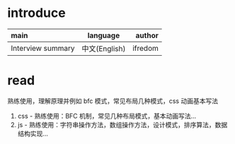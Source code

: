 # introduce

| main              |   language    |  author |
| :---------------- | :-----------: | ------: |
| Interview summary | 中文(English) | ifredom |

# read

熟练使用，理解原理并例如 bfc 模式，常见布局几种模式，css 动画基本写法

1. css - 熟练使用：BFC 机制，常见几种布局模式，基本动画写法...
2. js - 熟练使用：字符串操作方法，数组操作方法，设计模式，排序算法，数据结构实现...
